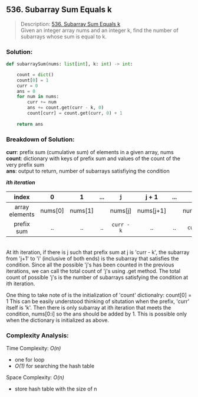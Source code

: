 ## 536. Subarray Sum Equals k 

>Description: [536. Subarray Sum Equals k ](https://leetcode.com/problems/subarray-sum-equals-k/description/)\
Given an integer array nums and an integer k, find the number of subarrays whose sum is equal to k.


### Solution: 

```python
def subarraySum(nums: list[int], k: int) -> int:

    count = dict()
    count[0] = 1
    curr = 0 
    ans = 0
    for num in nums:
        curr += num
        ans += count.get(curr - k, 0)
        count[curr] = count.get(curr, 0) + 1 
    
    return ans
```
### Breakdown of Solution:

**curr**: prefix sum (cumulative sum) of elements in a given array, nums\
**count**: dictionary with keys of prefix sum and values of the count of the very prefix sum\
**ans**: output to return, number of subarrays satisfiying the condition

***ith iteration***

| index          | 0       | 1       | ... | `j`       | j + 1     | ... | `i`       | ... | n - 1       |
|:--------------:|:-------:|:-------:|:---:|:-------:|:---------:|:---:|:-------:|:---:|:-------------------:|
| array elements | nums[0] | nums[1] |     | nums[j] | nums[j+1] |     | nums[i] |     | nums[n - 1] |
| prefix sum     | ..      | ..      | ..  | `curr - k`       | ..        | ..  | `curr`    | ..  | sum(nums)   

\
At ith iteration, if there is j such that prefix sum at j is 'curr - k', the subarray from 'j+1' to 'i' (inclusive of both ends) is the subarray that satisfies the condition. Since all the possible 'j's has been counted in the previous iterations, we can call the total count of 'j's using .get method. The total count of possible 'j's is the number of subarrays satisfying the condition at ith iteration.

One thing to take note of is the initialization of 'count' dictionalry: 
  count[0] = 1
This can be easily understood thinking of situtation when the prefix, 'curr' itself is 'k'. Then there is only subarray at ith iteration that meets the condition, nums[0:i] so the ans should be added by 1. This is possible only when the dictionary is initialized as above. 

### Complexity Analysis:

Time Complexity: *O(n)*

- one for loop
- *O(1)* for searching the hash table

Space Complexity: *O(n)*

- store hash table with the size of n
    
